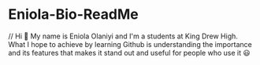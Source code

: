 # Eniola-Bio-ReadMe
// Hi 👋 My name is Eniola Olaniyi and I'm a students at King Drew High. What I hope to achieve by learning Github is understanding the importance and its features that makes it stand out and useful for people who use it 😃
